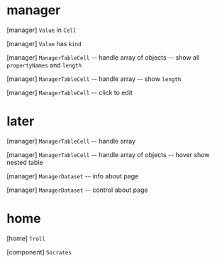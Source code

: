 # manager

[manager] `Value` in `Cell`

[manager] `Value` has `kind`

[manager] `ManagerTableCell` -- handle array of objects -- show all `propertyNames` and `length`

[manager] `ManagerTableCell` -- handle array -- show `length`

[manager] `ManagerTableCell` -- click to edit

# later

[manager] `ManagerTableCell` -- handle array

[manager] `ManagerTableCell` -- handle array of objects -- hover show nested table

[manager] `ManagerDataset` -- info about page

[manager] `ManagerDataset` -- control about page

# home

[home] `Troll`

[component] `Socrates`
